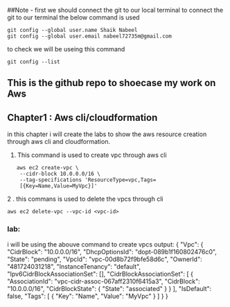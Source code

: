 ##Note - first we should connect the git to our local terminal
 to connect the git to our terminal the below command is used
 ```
 git config --global user.name Shaik Nabeel
git config --global user.email nabeel72735m@gmail.com
```
to check we will be useing this command
```
git config --list

```


## This is the github repo to shoecase my work on Aws
## Chapter1 : Aws cli/cloudformation
 
 in this chapter i will create the labs to show the aws
 resource creation through aws cli and cloudformation.

1. This command is used to create vpc through aws cli
```
   aws ec2 create-vpc \
    --cidr-block 10.0.0.0/16 \
    --tag-specifications 'ResourceType=vpc,Tags=
    [{Key=Name,Value=MyVpc}]'
``` 
2 . this commans is used to delete the vpcs through cli
```
aws ec2 delete-vpc --vpc-id <vpc-id>
```
  ### lab:

  i will be using the abouve command to create vpcs
  output:
  {
    "Vpc": {
        "CidrBlock": "10.0.0.0/16",
        "DhcpOptionsId": "dopt-089b1f160802476c0",
        "State": "pending",
        "VpcId": "vpc-00d8b72f9bfe58d6c",
        "OwnerId": "481724031218",
        "InstanceTenancy": "default",
        "Ipv6CidrBlockAssociationSet": [],
        "CidrBlockAssociationSet": [
            {
                "AssociationId": "vpc-cidr-assoc-067aff2310f6415a3",
                "CidrBlock": "10.0.0.0/16",
                "CidrBlockState": {
                    "State": "associated"
                }
            }
        ],
        "IsDefault": false,
        "Tags": [
            {
                "Key": "Name",
                "Value": "MyVpc"
            }
        ]
    }
}